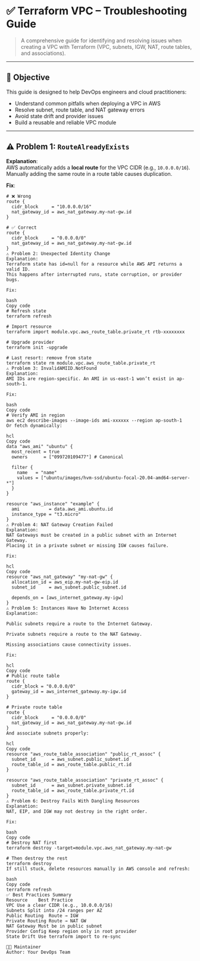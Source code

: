 # ✅ Terraform VPC – Troubleshooting Guide

> A comprehensive guide for identifying and resolving issues when creating a VPC with Terraform (VPC, subnets, IGW, NAT, route tables, and associations).

---

## 🎯 Objective

This guide is designed to help DevOps engineers and cloud practitioners:

- Understand common pitfalls when deploying a VPC in AWS
- Resolve subnet, route table, and NAT gateway errors
- Avoid state drift and provider issues
- Build a reusable and reliable VPC module

---

## ⚠️ Problem 1: `RouteAlreadyExists`

**Explanation**:  
AWS automatically adds a **local route** for the VPC CIDR (e.g., `10.0.0.0/16`).  
Manually adding the same route in a route table causes duplication.

**Fix**:

```hcl
# ❌ Wrong
route {
  cidr_block     = "10.0.0.0/16"
  nat_gateway_id = aws_nat_gateway.my-nat-gw.id
}

# ✅ Correct
route {
  cidr_block     = "0.0.0.0/0"
  nat_gateway_id = aws_nat_gateway.my-nat-gw.id
}
⚠️ Problem 2: Unexpected Identity Change
Explanation:
Terraform state has id=null for a resource while AWS API returns a valid ID.
This happens after interrupted runs, state corruption, or provider bugs.

Fix:

bash
Copy code
# Refresh state
terraform refresh

# Import resource
terraform import module.vpc.aws_route_table.private_rt rtb-xxxxxxxx

# Upgrade provider
terraform init -upgrade

# Last resort: remove from state
terraform state rm module.vpc.aws_route_table.private_rt
⚠️ Problem 3: InvalidAMIID.NotFound
Explanation:
AMI IDs are region-specific. An AMI in us-east-1 won’t exist in ap-south-1.

Fix:

bash
Copy code
# Verify AMI in region
aws ec2 describe-images --image-ids ami-xxxxxx --region ap-south-1
Or fetch dynamically:

hcl
Copy code
data "aws_ami" "ubuntu" {
  most_recent = true
  owners      = ["099720109477"] # Canonical

  filter {
    name   = "name"
    values = ["ubuntu/images/hvm-ssd/ubuntu-focal-20.04-amd64-server-*"]
  }
}

resource "aws_instance" "example" {
  ami           = data.aws_ami.ubuntu.id
  instance_type = "t3.micro"
}
⚠️ Problem 4: NAT Gateway Creation Failed
Explanation:
NAT Gateways must be created in a public subnet with an Internet Gateway.
Placing it in a private subnet or missing IGW causes failure.

Fix:

hcl
Copy code
resource "aws_nat_gateway" "my-nat-gw" {
  allocation_id = aws_eip.my-nat-gw-eip.id
  subnet_id     = aws_subnet.public_subnet.id

  depends_on = [aws_internet_gateway.my-igw]
}
⚠️ Problem 5: Instances Have No Internet Access
Explanation:

Public subnets require a route to the Internet Gateway.

Private subnets require a route to the NAT Gateway.

Missing associations cause connectivity issues.

Fix:

hcl
Copy code
# Public route table
route {
  cidr_block = "0.0.0.0/0"
  gateway_id = aws_internet_gateway.my-igw.id
}

# Private route table
route {
  cidr_block     = "0.0.0.0/0"
  nat_gateway_id = aws_nat_gateway.my-nat-gw.id
}
And associate subnets properly:

hcl
Copy code
resource "aws_route_table_association" "public_rt_assoc" {
  subnet_id      = aws_subnet.public_subnet.id
  route_table_id = aws_route_table.public_rt.id
}

resource "aws_route_table_association" "private_rt_assoc" {
  subnet_id      = aws_subnet.private_subnet.id
  route_table_id = aws_route_table.private_rt.id
}
⚠️ Problem 6: Destroy Fails With Dangling Resources
Explanation:
NAT, EIP, and IGW may not destroy in the right order.

Fix:

bash
Copy code
# Destroy NAT first
terraform destroy -target=module.vpc.aws_nat_gateway.my-nat-gw

# Then destroy the rest
terraform destroy
If still stuck, delete resources manually in AWS console and refresh:

bash
Copy code
terraform refresh
✅ Best Practices Summary
Resource	Best Practice
VPC	Use a clear CIDR (e.g., 10.0.0.0/16)
Subnets	Split into /24 ranges per AZ
Public Routing	Route → IGW
Private Routing	Route → NAT GW
NAT Gateway	Must be in public subnet
Provider Config	Keep region only in root provider
State Drift	Use terraform import to re-sync

👨‍💻 Maintainer
Author: Your DevOps Team